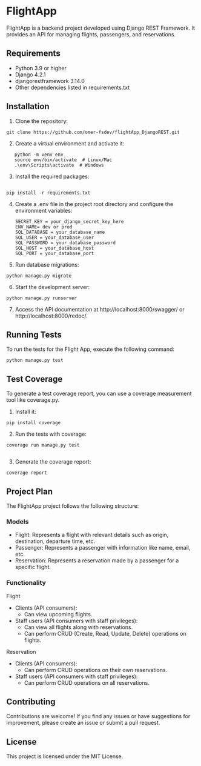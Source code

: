 # FlightApp

FlightApp is a backend project developed using Django REST Framework. It provides an API for managing flights, passengers, and reservations.

## Requirements

- Python 3.9 or higher
- Django 4.2.1
- djangorestframework 3.14.0
- Other dependencies listed in requirements.txt

## Installation

1. Clone the repository:

```
git clone https://github.com/omer-fsdev/flightApp_DjangoREST.git
```

2. Create a virtual environment and activate it:

```
   python -m venv env
   source env/bin/activate  # Linux/Mac
   .\env\Scripts\activate  # Windows
```

3. Install the required packages:

```

pip install -r requirements.txt

```

4. Create a .env file in the project root directory and configure the environment variables:

   ```
   SECRET_KEY = your_django_secret_key_here
   ENV_NAME= dev or prod
   SQL_DATABASE = your_database_name
   SQL_USER = your_database_user
   SQL_PASSWORD = your_database_password
   SQL_HOST = your_database_host
   SQL_PORT = your_database_port
   ```

5. Run database migrations:

```
python manage.py migrate

```

6. Start the development server:

```
python manage.py runserver

```

7. Access the API documentation at http://localhost:8000/swagger/ or http://localhost:8000/redoc/.

## Running Tests

To run the tests for the Flight App, execute the following command:

```
python manage.py test

```

## Test Coverage

To generate a test coverage report, you can use a coverage measurement tool like coverage.py.

1. Install it:

```
pip install coverage

```

2. Run the tests with coverage:

```
coverage run manage.py test


```

3. Generate the coverage report:

```
coverage report

```

## Project Plan

The FlightApp project follows the following structure:

### Models

- Flight: Represents a flight with relevant details such as origin, destination, departure time, etc.
- Passenger: Represents a passenger with information like name, email, etc.
- Reservation: Represents a reservation made by a passenger for a specific flight.

### Functionality

Flight

- Clients (API consumers):
  - Can view upcoming flights.
- Staff users (API consumers with staff privileges):
  - Can view all flights along with reservations.
  - Can perform CRUD (Create, Read, Update, Delete) operations on flights.

Reservation

- Clients (API consumers):
  - Can perform CRUD operations on their own reservations.
- Staff users (API consumers with staff privileges):
  - Can perform CRUD operations on all reservations.

## Contributing

Contributions are welcome! If you find any issues or have suggestions for improvement, please create an issue or submit a pull request.

## License

This project is licensed under the MIT License.
